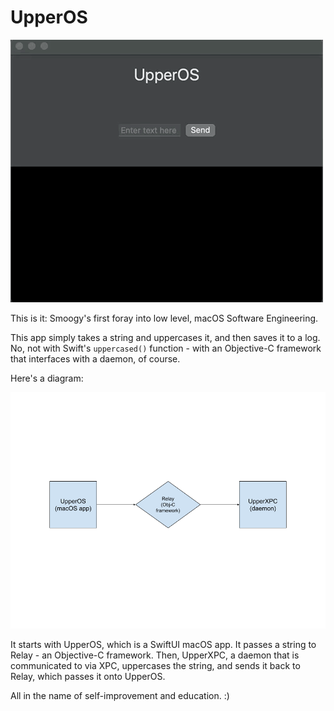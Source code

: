 # UpperOS

![Image of UpperOS being used](/README-assets/upperos.gif)

This is it: Smoogy's first foray into low level, macOS Software Engineering.

This app simply takes a string and uppercases it, and then saves it to a log. No, not with Swift's `uppercased()` function - with an Objective-C framework that interfaces with a daemon, of course.

Here's a diagram:

![UpperOS flow diagram](/README-assets/UpperOS.png)

It starts with UpperOS, which is a SwiftUI macOS app. It passes a string to Relay - an Objective-C framework. Then, UpperXPC, a daemon that is communicated to via XPC, uppercases the string, and sends it back to Relay, which passes it onto UpperOS.

All in the name of self-improvement and education. :)
